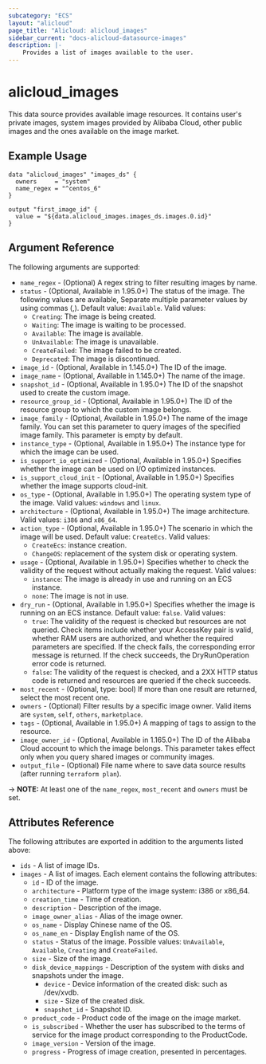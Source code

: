 ```yaml
---
subcategory: "ECS"
layout: "alicloud"
page_title: "Alicloud: alicloud_images"
sidebar_current: "docs-alicloud-datasource-images"
description: |-
    Provides a list of images available to the user.
---
```


# alicloud\_images

This data source provides available image resources. It contains user's private images, system images provided by Alibaba Cloud, 
other public images and the ones available on the image market. 

## Example Usage

```
data "alicloud_images" "images_ds" {
  owners     = "system"
  name_regex = "^centos_6"
}

output "first_image_id" {
  value = "${data.alicloud_images.images_ds.images.0.id}"
}
```

## Argument Reference

The following arguments are supported:

* `name_regex` - (Optional) A regex string to filter resulting images by name.
* `status` - (Optional, Available in 1.95.0+) The status of the image. The following values are available, Separate multiple parameter values by using commas (,). Default value: `Available`. Valid values: 
    * `Creating`: The image is being created. 
    * `Waiting`: The image is waiting to be processed. 
    * `Available`: The image is available.
    * `UnAvailable`: The image is unavailable.
    * `CreateFailed`: The image failed to be created.
    * `Deprecated`: The image is discontinued.
* `image_id` - (Optional, Available in 1.145.0+) The ID of the image.
* `image_name` - (Optional, Available in 1.145.0+) The name of the image.
* `snapshot_id` - (Optional, Available in 1.95.0+) The ID of the snapshot used to create the custom image.
* `resource_group_id` - (Optional, Available in 1.95.0+) The ID of the resource group to which the custom image belongs.
* `image_family` - (Optional, Available in 1.95.0+) The name of the image family. You can set this parameter to query images of the specified image family. This parameter is empty by default.
* `instance_type` - (Optional, Available in 1.95.0+) The instance type for which the image can be used.
* `is_support_io_optimized` - (Optional, Available in 1.95.0+) Specifies whether the image can be used on I/O optimized instances.
* `is_support_cloud_init` - (Optional, Available in 1.95.0+) Specifies whether the image supports cloud-init.
* `os_type` - (Optional, Available in 1.95.0+) The operating system type of the image. Valid values: `windows` and `linux`.
* `architecture` - (Optional, Available in 1.95.0+) The image architecture. Valid values: `i386` and `x86_64`.
* `action_type` - (Optional, Available in 1.95.0+) The scenario in which the image will be used. Default value: `CreateEcs`. Valid values:                                                
    * `CreateEcs`: instance creation.
    * `ChangeOS`: replacement of the system disk or operating system.
* `usage` - (Optional, Available in 1.95.0+) Specifies whether to check the validity of the request without actually making the request. Valid values:                                           
    * `instance`: The image is already in use and running on an ECS instance.
    * `none`: The image is not in use.
* `dry_run` - (Optional, Available in 1.95.0+) Specifies whether the image is running on an ECS instance. Default value: `false`. Valid values:                                           
    * `true`: The validity of the request is checked but resources are not queried. Check items include whether your AccessKey pair is valid, whether RAM users are authorized, and whether the required parameters are specified. If the check fails, the corresponding error message is returned. If the check succeeds, the DryRunOperation error code is returned.
    * `false`: The validity of the request is checked, and a 2XX HTTP status code is returned and resources are queried if the check succeeds.    
* `most_recent` - (Optional, type: bool) If more than one result are returned, select the most recent one.
* `owners` - (Optional) Filter results by a specific image owner. Valid items are `system`, `self`, `others`, `marketplace`.
* `tags` - (Optional, Available in 1.95.0+) A mapping of tags to assign to the resource.
* `image_owner_id` - (Optional, Available in 1.165.0+) The ID of the Alibaba Cloud account to which the image belongs. This parameter takes effect only when you query shared images or community images.
* `output_file` - (Optional) File name where to save data source results (after running `terraform plan`).

-> **NOTE:** At least one of the `name_regex`, `most_recent` and `owners` must be set.

## Attributes Reference

The following attributes are exported in addition to the arguments listed above:

* `ids` - A list of image IDs.
* `images` - A list of images. Each element contains the following attributes:
  * `id` - ID of the image.
  * `architecture` - Platform type of the image system: i386 or x86_64.
  * `creation_time` - Time of creation.
  * `description` - Description of the image.
  * `image_owner_alias` - Alias of the image owner.
  * `os_name` - Display Chinese name of the OS.
  * `os_name_en` - Display English name of the OS.
  * `status` - Status of the image. Possible values: `UnAvailable`, `Available`, `Creating` and `CreateFailed`.
  * `size` - Size of the image.
  * `disk_device_mappings` - Description of the system with disks and snapshots under the image.
    * `device` - Device information of the created disk: such as /dev/xvdb.
    * `size` - Size of the created disk.
    * `snapshot_id` - Snapshot ID.
  * `product_code` - Product code of the image on the image market.
  * `is_subscribed` - Whether the user has subscribed to the terms of service for the image product corresponding to the ProductCode.
  * `image_version` - Version of the image.
  * `progress` - Progress of image creation, presented in percentages.
